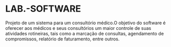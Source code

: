 # LAB.-SOFTWARE
Projeto de um sistema para um consultório médico.O objetivo do software é oferecer aos médicos e seus consultórios um maior controle de suas atividades rotineiras, tais como a marcação de  consultas, agendamento de compromissos, relatório de faturamento, entre outros.
